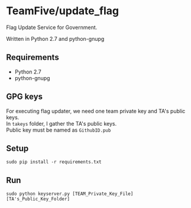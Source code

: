 # TeamFive/update_flag

Flag Update Service for Government.

Written in Python 2.7 and python-gnupg 


## Requirements

- Python 2.7
- python-gnupg 


## GPG keys 

For executing flag updater, we need one team private key and TA's public keys.   
In `takeys` folder, I gather the TA's public keys.   
Public key must be named as `GithubID.pub`   

## Setup

    sudo pip install -r requirements.txt

## Run

    sudo python keyserver.py [TEAM_Private_Key_File] [TA's_Public_Key_Folder]
